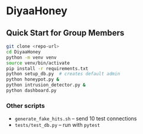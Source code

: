 # DiyaaHoney

## Quick Start for Group Members
```bash
git clone <repo-url>
cd DiyaaHoney
python -m venv venv
source venv/bin/activate
pip install -r requirements.txt
python setup_db.py  # creates default admin
python honeypot.py &
python intrusion_detector.py &
python dashboard.py
```

### Other scripts
- `generate_fake_hits.sh` – send 10 test connections
- `tests/test_db.py` – run with `pytest`
